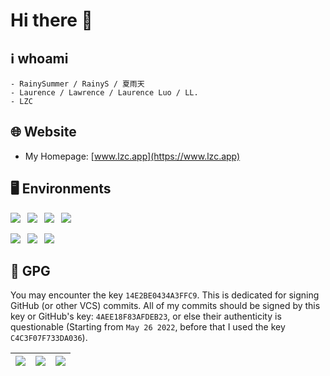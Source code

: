 # Hi there 👋

## :information_source: whoami

```
- RainySummer / RainyS / 夏雨天
- Laurence / Lawrence / Laurence Luo / LL.
- LZC
```

## :globe_with_meridians:	Website

- My Homepage: [www.lzc.app](https://www.lzc.app)

## :desktop_computer: Environments

![](https://img.shields.io/badge/Windows-10-blue?style=for-the-badge&logo=windows)&ensp;
![](https://img.shields.io/badge/Ubuntu-WSL-green?style=for-the-badge&logo=ubuntu)&ensp;
![](https://img.shields.io/badge/Google-Android-green?style=for-the-badge&logo=android)&ensp;
![](https://img.shields.io/badge/apple-ios-9cf?style=for-the-badge&logo=apple)

![](https://img.shields.io/badge/Windows-C%23-brightgreen?style=for-the-badge&logo=windows)&ensp;
![](https://img.shields.io/badge/Android-Kotlin-blue?style=for-the-badge&logo=android)&ensp;
![](https://img.shields.io/badge/Others-C++,%20Java,%20HTML,%20CSS,%20JS-blue?style=for-the-badge&logo=codereview)

##  :key: GPG

You may encounter the key `14E2BE0434A3FFC9`. This is dedicated for signing GitHub (or other VCS) commits. All of my commits should be signed by this key or GitHub's key: `4AEE18F83AFDEB23`, or else their authenticity is questionable (Starting from `May 26 2022`, before that I used the key `C4C3F07F733DA036`).

| ![](https://user-images.githubusercontent.com/12462465/170502455-cf0f0d20-1eb2-4d12-8bea-d7f1d03f7258.png) | ![](https://user-images.githubusercontent.com/12462465/170885765-aa065cef-fc8c-4fd2-b954-9d9ea8002f3d.png) | ![](https://user-images.githubusercontent.com/12462465/170502469-126d8e6f-15cc-47c2-ae46-35fa998c32cc.png) |
| ------------------------------------------------------------ | ------------------------------------------------------------ | ------------------------------------------------------------ |
